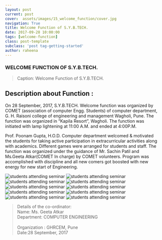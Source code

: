 ```yaml
---
layout: post
current: post
cover:  assets/images/15_welcome_function/cover.jpg
navigation: True
title: Welcome Function of S.Y.B.TECH.
date: 2017-09-28 10:00:00
tags: [welcome-function]
class: post-template
subclass: 'post tag-getting-started'
author: raheena
---
```


### WELCOME FUNCTION OF S.Y.B.TECH.

> Caption: Welcome Function of S.Y.B.TECH.
  
## Description about Function :
<p> On 28 September, 2017, S.Y.B.TECH. Welcome function was organized by COMET (association of computer Engg. Students) of computer department, G. H. Raisoni college of engineering and management Wagholi, Pune. The function was organized in “Kapila Resort”, Wagholi. The function was initiated with lamp lightening at 11:00 A.M. and ended at 4:00P.M. </p>

Prof. Poonam Gupta, H.O.D. Computer department welcomed & motivated the students for taking active participation in extracurricular activities along with academics. Different games were arranged for students and staff. The function was organized under the guidance of Mr. Sachin Patil and Ms.Geeta Atkar(COMET In charge) by COMET volunteers. Program was accomplished with discipline and all new comers got boosted with new energy for new start of Engineering.

![students attending seminar](assets/images/15_welcome_function/1.jpg  "welcome_function_1")
![students attending seminar](assets/images/15_welcome_function/2.jpg  "welcome_function_2")
![students attending seminar](assets/images/15_welcome_function/3.jpg  "welcome_function_3")
![students attending seminar](assets/images/15_welcome_function/4.jpg  "welcome_function_4")
![students attending seminar](assets/images/15_welcome_function/5.jpg  "welcome_function_5")
![students attending seminar](assets/images/15_welcome_function/6.jpg  "welcome_function_6")
![students attending seminar](assets/images/15_welcome_function/7.jpg  "welcome_function_7")
![students attending seminar](assets/images/15_welcome_function/8.jpg  "welcome_function_8")
![students attending seminar](assets/images/15_welcome_function/9.jpg  "welcome_function_9")
![students attending seminar](assets/images/15_welcome_function/10.jpg  "welcome_function_10")

> Details of the co-ordinator: <br>
> Name: Ms. Geeta Atkar <br>
> Department: COMPUTER ENGINEERING <br>   
> Organization : GHRCEM, Pune <br>
> Date:28 September, 2017



